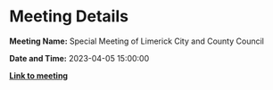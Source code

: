 # Meeting Details

**Meeting Name:** Special Meeting of Limerick City and County Council

**Date and Time:** 2023-04-05 15:00:00

**<a href="https://www.limerick.ie/council/whats-on/special-meeting-of-limerick-city-and-county-council-1" target="_blank">Link to meeting</a>**
